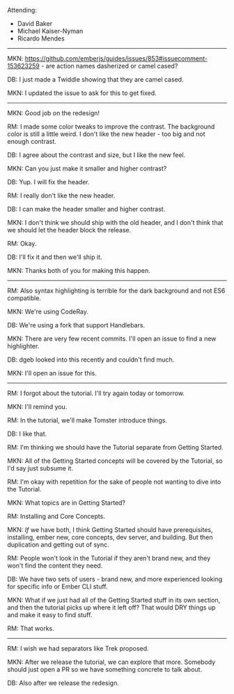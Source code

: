Attending:

* David Baker
* Michael Kaiser-Nyman
* Ricardo Mendes

---


MKN: https://github.com/emberjs/guides/issues/853#issuecomment-153623259 - are action names dasherized or camel cased?

DB: I just made a Twiddle showing that they are camel cased.

MKN: I updated the issue to ask for this to get fixed.

---


MKN: Good job on the redesign!

RM: I made some color tweaks to improve the contrast. The background color is still a little weird. I don't like the new header - too big and not enough contrast.

DB: I agree about the contrast and size, but I like the new feel.

MKN: Can you just make it smaller and higher contrast?

DB: Yup. I will fix the header.

RM: I really don't like the new header.

DB: I can make the header smaller and higher contrast.

MKN: I don't think we should ship with the old header, and I don't think that we should let the header block the release.

RM: Okay.

DB: I'll fix it and then we'll ship it.

MKN: Thanks both of you for making this happen.

---


RM: Also syntax highlighting is terrible for the dark background and not ES6 compatible.

MKN: We're using CodeRay.

DB: We're using a fork that support Handlebars.

MKN: There are very few recent commits. I'll open an issue to find a new highlighter.

DB: dgeb looked into this recently and couldn't find much.

MKN: I'll open an issue for this.

---


RM: I forgot about the tutorial. I'll try again today or tomorrow.

MKN: I'll remind you.

RM: In the tutorial, we'll make Tomster introduce things.

DB: I like that.

RM: I'm thinking we should have the Tutorial separate from Getting Started.

MKN: All of the Getting Started concepts will be covered by the Tutorial, so I'd say just subsume it.

RM: I'm okay with repetition for the sake of people not wanting to dive into the Tutorial.

MKN: What topics are in Getting Started?

RM: Installing and Core Concepts.

MKN: *If* we have both, I think Getting Started should have prerequisites, installing, ember new, core concepts, dev server, and building.
  But then duplication and getting out of sync.

RM: People won't look in the Tutorial if they aren't brand new, and they won't find the content they need.

DB: We have two sets of users - brand new, and more experienced looking for specific info or Ember CLI stuff.

MKN: What if we just had all of the Getting Started stuff in its own section, and then the tutorial picks up where it left off?
  That would DRY things up and make it easy to find stuff.

RM: That works.

---


RM: I wish we had separators like Trek proposed.

MKN: After we release the tutorial, we can explore that more. Somebody should just open a PR so we have something concrete to talk about.

DB: Also after we release the redesign.
